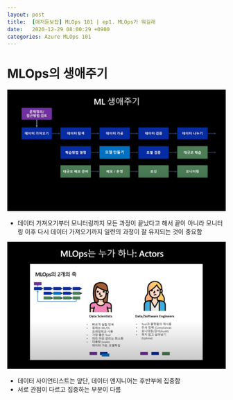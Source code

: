 ```yaml
---
layout: post
title:  [애저듣보잡] MLOps 101 | ep1. MLOps가 뭐길래
date:   2020-12-29 08:00:29 +0900
categories: Azure MLOps 101
---
```


#  MLOps의 생애주기

![image](/public/img/mlops_lifecycle.png)

- 데이터 가져오기부터 모니터링까지 모든 과정이 끝났다고 해서 끝이 아니라 모니터링 이후 다시 데이터 가져오기까지 일련의 과정이 잘 유지되는 것이 중요함

![image](/public/img/mlops_actor.png)

- 데이터 사이언티스트는 앞단, 데이터 엔지니어는 후반부에 집중함
- 서로 관점이 다르고 집중하는 부분이 다름
